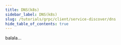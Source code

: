 ```yaml
---
title: DNS(k8s)
sidebar_label: DNS(k8s)
slug: /tutorials/grpc/client/service-discover/dns
hide_table_of_contents: true
---
```

balala...